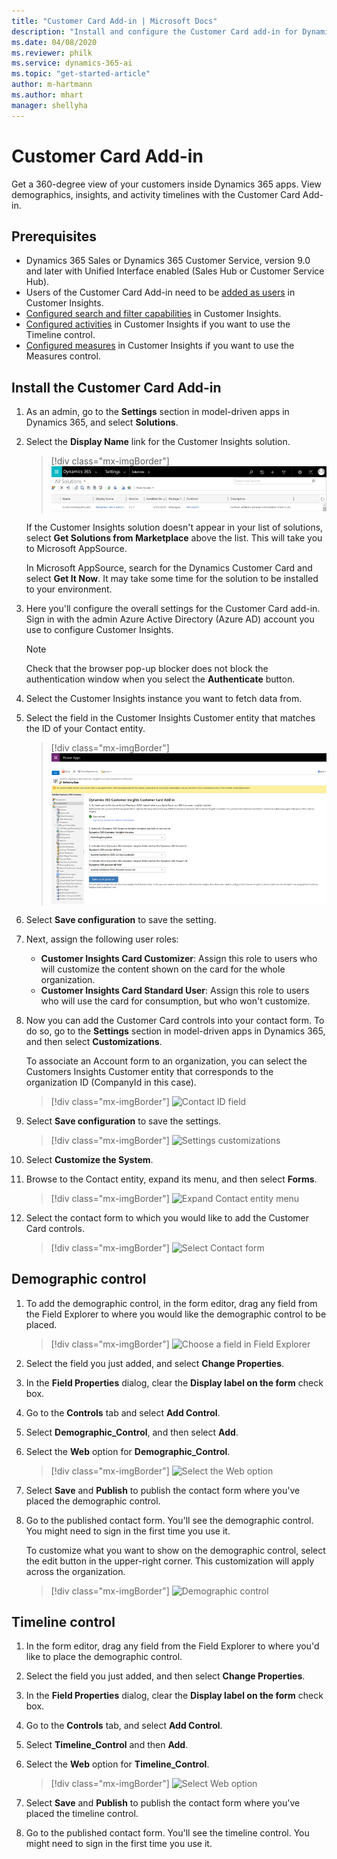 ```yaml
---
title: "Customer Card Add-in | Microsoft Docs"
description: "Install and configure the Customer Card add-in for Dynamics 365 Customer Insights."
ms.date: 04/08/2020
ms.reviewer: philk
ms.service: dynamics-365-ai
ms.topic: "get-started-article"
author: m-hartmann
ms.author: mhart
manager: shellyha
---
```


# Customer Card Add-in

Get a 360-degree view of your customers inside Dynamics 365 apps. View demographics, insights, and activity timelines with the Customer Card Add-in.

## Prerequisites

- Dynamics 365 Sales or Dynamics 365 Customer Service, version 9.0 and later with Unified Interface enabled (Sales Hub or Customer Service Hub).
- Users of the Customer Card Add-in need to be [added as users](pm-permissions.md) in Customer Insights.
- [Configured search and filter capabilities](pm-manage-search.md) in Customer Insights.
- [Configured activities](pm-activities.md) in Customer Insights if you want to use the Timeline control.
- [Configured measures](pm-measures.md) in Customer Insights if you want to use the Measures control.

## Install the Customer Card Add-in

1. As an admin, go to the **Settings** section in model-driven apps in Dynamics 365, and select **Solutions**.

2. Select the **Display Name** link for the Customer Insights solution.

   > [!div class="mx-imgBorder"]
   > ![Select display name](media/select-display-name.png "Select display name")

   If the Customer Insights solution doesn't appear in your list of solutions, select **Get Solutions from Marketplace** above the list. This will take you to Microsoft AppSource.

   In Microsoft AppSource, search for the Dynamics Customer Card and select **Get It Now**. It may take some time for the solution to be installed to your environment.

3. Here you'll configure the overall settings for the Customer Card add-in. Sign in with the admin Azure Active Directory (Azure AD) account you use to configure Customer Insights.

   > [!NOTE]
   > Check that the browser pop-up blocker does not block the authentication window when you select the **Authenticate** button.

<!-- we need to check that we use the right UI text for "Authenticate"-->

4. Select the Customer Insights instance you want to fetch data from.

5. Select the field in the Customer Insights Customer entity that matches the ID of your Contact entity.

   > [!div class="mx-imgBorder"]
   > ![Contact ID field](media/contact-id-field.png "Contact ID field")

6. Select **Save configuration** to save the setting.

<!-- Is it sufficiently clear how to assign user roles? -->
7. Next, assign the following user roles:

   - **Customer Insights Card Customizer**: Assign this role to users who will customize the content shown on the card for the whole organization.
   - **Customer Insights Card Standard User**: Assign this role to users who will use the card for consumption, but who won't customize.
  
8. Now you can add the Customer Card controls into your contact form. To do so, go to the **Settings** section in model-driven apps in Dynamics 365, and then select **Customizations**.
  
    To associate an Account form to an organization, you can select the Customers Insights Customer entity that corresponds to the organization ID (CompanyId in this case).
   > [!div class="mx-imgBorder"]
   > ![Contact ID field](media/customer-card-add-in-b2b.png "Account ID field")

9. Select **Save configuration** to save the settings.

   > [!div class="mx-imgBorder"]
   > ![Settings customizations](media/settings-customizations.png "Settings customizations")

10. Select **Customize the System**.

11. Browse to the Contact entity, expand its menu, and then select **Forms**.

    > [!div class="mx-imgBorder"]
    > ![Expand Contact entity menu](media/contact-entity-definition.png "Expand Contact entity menu")

12. Select the contact form to which you would like to add the Customer Card controls.

    > [!div class="mx-imgBorder"]
    > ![Select Contact form](media/contact-active-forms.png "Select Contact form")

## Demographic control

1. To add the demographic control, in the form editor, drag any field from the Field Explorer to where you would like the demographic control to be placed.

   > [!div class="mx-imgBorder"]
   > ![Choose a field in Field Explorer](media/contact-form-designer2.png "Choose a field in Field Explorer")

2. Select the field you just added, and select **Change Properties**.

3. In the **Field Properties** dialog, clear the **Display label on the form** check box.

4. Go to the **Controls** tab and select **Add Control**.

5. Select **Demographic_Control**, and then select **Add**.

6. Select the **Web** option for **Demographic_Control**.

   > [!div class="mx-imgBorder"]
   > ![Select the Web option](media/field-properties-add-control-demographic2.png "Select the Web options")

7. Select **Save** and **Publish** to publish the contact form where you've placed the demographic control.

8. Go to the published contact form. You'll see the demographic control. You might need to sign in the first time you use it.

   To customize what you want to show on the demographic control, select the edit button in the upper-right corner. This customization will apply across the organization.
  
   > [!div class="mx-imgBorder"]
   > ![Demographic control](media/demographic-control.png "Demographic control")

## Timeline control

1. In the form editor, drag any field from the Field Explorer to where you'd like to place the demographic control.  

2. Select the field you just added, and then select **Change Properties**.

3. In the **Field Properties** dialog, clear the **Display label on the form** check box.

4. Go to the **Controls** tab, and select **Add Control**.

5. Select **Timeline_Control** and then **Add**.

6. Select the **Web** option for **Timeline_Control**.

   > [!div class="mx-imgBorder"]
   > ![Select Web option](media/field-properties-add-control4.png "Select Web option")

7. Select **Save** and **Publish** to publish the contact form where you've placed the timeline control.

8. Go to the published contact form. You'll see the timeline control. You might need to sign in the first time you use it.

